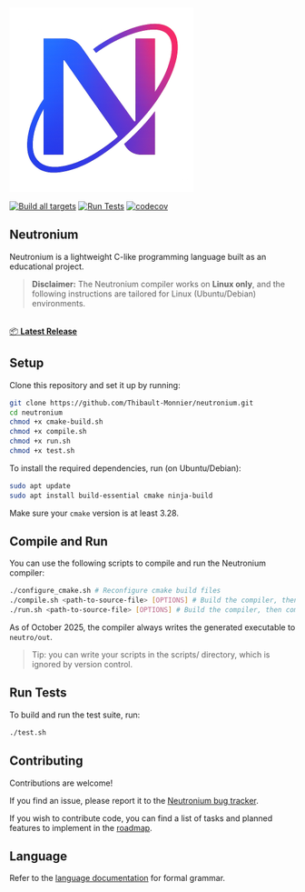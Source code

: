 <img src="assets/Logo.png" width="324"/>

[![Build all targets](https://github.com/Thibault-Monnier/neutronium/actions/workflows/build.yml/badge.svg)](https://github.com/Thibault-Monnier/neutronium/actions/workflows/build.yml) [![Run Tests](https://github.com/Thibault-Monnier/neutronium/actions/workflows/test.yml/badge.svg)](https://github.com/Thibault-Monnier/neutronium/actions/workflows/test.yml) [![codecov](https://codecov.io/gh/Thibault-Monnier/neutronium/graph/badge.svg?token=VAEY97VTE3)](https://codecov.io/gh/Thibault-Monnier/neutronium)

## Neutronium

Neutronium is a lightweight C-like programming language built as an educational project.

> **Disclaimer:** The Neutronium compiler works on **Linux only**, and the following instructions are tailored for
> Linux (Ubuntu/Debian) environments.

<p>
  <br>
  <a href="https://github.com/Thibault-Monnier/neutronium/releases/latest">
  📦 <strong>Latest Release</strong>
  </a>
</p>

## Setup

Clone this repository and set it up by running:

```bash
git clone https://github.com/Thibault-Monnier/neutronium.git
cd neutronium
chmod +x cmake-build.sh
chmod +x compile.sh
chmod +x run.sh
chmod +x test.sh
```

To install the required dependencies, run (on Ubuntu/Debian):

```bash
sudo apt update
sudo apt install build-essential cmake ninja-build
```

Make sure your `cmake` version is at least 3.28.

## Compile and Run

You can use the following scripts to compile and run the Neutronium compiler:

```bash
./configure_cmake.sh # Reconfigure cmake build files
./compile.sh <path-to-source-file> [OPTIONS] # Build the compiler, then compile a Neutronium source file
./run.sh <path-to-source-file> [OPTIONS] # Build the compiler, then compile and run a Neutronium source file
```

As of October 2025, the compiler always writes the generated executable to `neutro/out`.

> Tip: you can write your scripts in the scripts/ directory, which is ignored by version control.

## Run Tests

To build and run the test suite, run:

```bash
./test.sh
```

## Contributing

Contributions are welcome!

If you find an issue, please report it to
the [Neutronium bug tracker](https://github.com/Thibault-Monnier/neutronium/issues).

If you wish to contribute code, you can find a list of tasks and planned features to implement in
the [roadmap](docs/roadmap/language-features.md).

## Language

Refer to the [language documentation](docs/syntax.md) for formal grammar.


